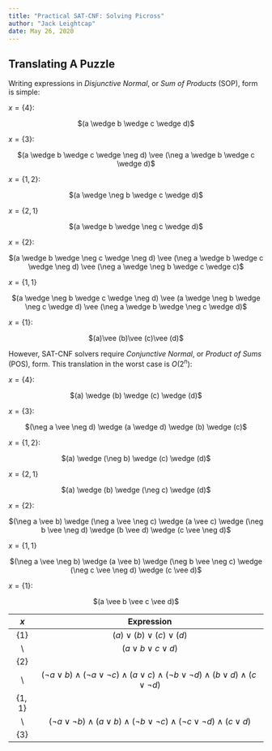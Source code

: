 ```yaml
---
title: "Practical SAT-CNF: Solving Picross"
author: "Jack Leightcap"
date: May 26, 2020
---
```



## Translating A Puzzle
Writing expressions in *Disjunctive Normal*, or *Sum of Products* (SOP), form is simple:

$x=\{4\}$:
<center>$(a \wedge b \wedge c \wedge d)$</center>

$x=\{3\}$:
<center>
$(a \wedge b \wedge c \wedge \neg d)
\vee
(\neg a \wedge b \wedge c \wedge d)$
</center>

$x=\{1,2\}$:
<center>
$(a \wedge \neg b \wedge c \wedge d)$
</center>

$x=\{2,1\}$
<center>
$(a \wedge b \wedge \neg c \wedge d)$
</center>

$x=\{2\}$:
<center>
$(a \wedge b \wedge \neg c \wedge \neg d)
\vee
(\neg a \wedge b \wedge c \wedge \neg d)
\vee
(\neg a \wedge \neg b \wedge c \wedge c)$
</center>

$x=\{1,1\}$
<center>
$(a \wedge \neg b \wedge c \wedge \neg d)
\vee
(a \wedge \neg b \wedge \neg c \wedge d)
\vee
(\neg a \wedge b \wedge \neg c \wedge d)$
</center>

$x=\{1\}$:
<center>$(a)\vee (b)\vee (c)\vee (d)$</center>

However, SAT-CNF solvers require *Conjunctive Normal*, or *Product of Sums* (POS), form.
This translation in the worst case is $O(2^n)$:

$x=\{4\}$:
<center>$(a) \wedge (b) \wedge (c) \wedge (d)$</center>

$x=\{3\}$:
<center>
$(\neg a \vee \neg d)
\wedge
(a \wedge d)
\wedge
(b)
\wedge
(c)$
</center>

$x=\{1,2\}$:
<center>
$(a)
\wedge
(\neg b)
\wedge
(c)
\wedge
(d)$
</center>

$x=\{2,1\}$
<center>
$(a) \wedge (b) \wedge (\neg c) \wedge (d)$
</center>

$x=\{2\}$:
<center>
$(\neg a \vee b)
\wedge
(\neg a \vee \neg c)
\wedge
(a \vee c)
\wedge
(\neg b \vee \neg d)
\wedge
(b \vee d)
\wedge
(c \vee \neg d)$
</center>

$x=\{1,1\}$
<center>
$(\neg a \vee \neg b)
\wedge
(a \vee b)
\wedge
(\neg b \vee \neg c)
\wedge
(\neg c \vee \neg d)
\wedge
(c \vee d)$
</center>

$x=\{1\}$:
<center>$(a \vee b \vee c \vee d)$</center>


|   $x$     | Expression
|:---------:|:-----------:
| $\{1\}$   | $(a)\vee (b)\vee (c)\vee (d)$
|\          | $(a \vee b \vee c \vee d)$
| $\{2\}$   |
|\          | $(\neg a \vee b) \wedge (\neg a \vee \neg c) \wedge (a \vee c) \wedge (\neg b \vee \neg d) \wedge (b \vee d) \wedge (c \vee \neg d)$
| $\{1,1\}$
|\          | $(\neg a \vee \neg b) \wedge (a \vee b) \wedge (\neg b \vee \neg c) \wedge (\neg c \vee \neg d) \wedge (c \vee d)$
| $\{3\}$   |
